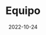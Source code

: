 ---
title: Equipo
date: 2022-10-24

type: landing

sections:
  - block: people
    content:
      title: Equipo
      # Choose which groups/teams of users to display.
      #   Edit `user_groups` in each user's profile to add them to one or more of these groups.
      user_groups:
          - Principal Investigators
          - Investigadores Asociados
          - Investigadores Adjuntos
          - Administration
          - Asistentes de Investigación
          - Ex Asistentes de Investigación
      sort_by: Params.last_name
      sort_ascending: true
    design:
      show_interests: false
      show_role: false
      show_social: true
---